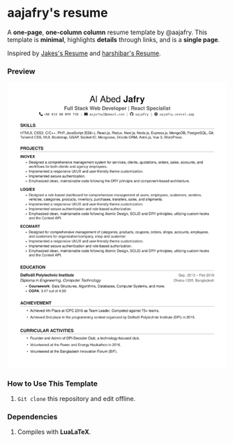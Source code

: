# aajafry's resume

A **one-page**, **one-column column** resume template by @aajafry. This template is **minimal**, highlights **details** through links, and is a **single page**.

Inspired by [Jakes's Resume](https://www.overleaf.com/latex/templates/jakes-resume/syzfjbzwjncs) and [harshibar's Resume](https://www.overleaf.com/latex/templates/harshibars-resume/sbcyynmtpnyd). 

### Preview
![alt text](https://github.com/aajafry/resume/blob/main/main.png)

### How to Use This Template
1. `Git clone` this repository and edit offline.

### Dependencies
1. Compiles with **LuaLaTeX**.
